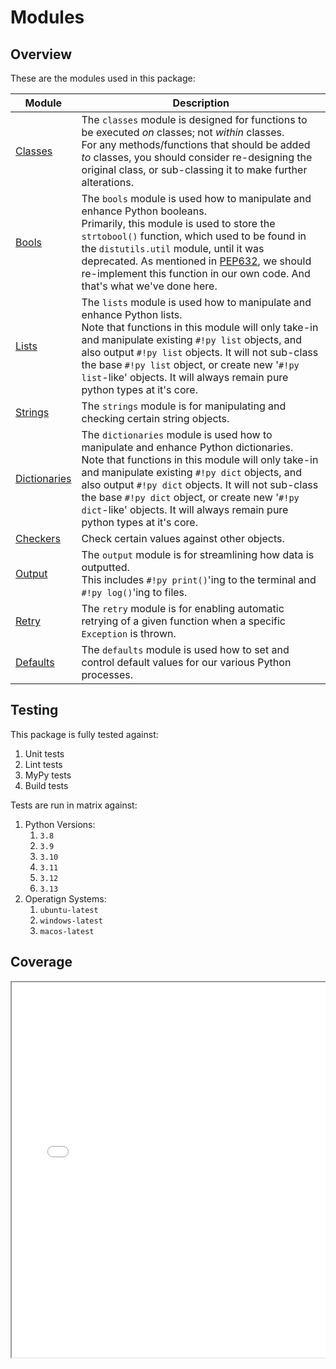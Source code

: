 # Modules

## Overview

These are the modules used in this package:

| Module                            | Description |
|-----------------------------------|-------------|
| [Classes](./classes.md)           | The `classes` module is designed for functions to be executed _on_ classes; not _within_ classes.<br>For any methods/functions that should be added _to_ classes, you should consider re-designing the original class, or sub-classing it to make further alterations.
| [Bools](./bools.md)               | The `bools` module is used how to manipulate and enhance Python booleans.<br>Primarily, this module is used to store the `strtobool()` function, which used to be found in the `distutils.util` module, until it was deprecated. As mentioned in [PEP632](https://peps.python.org/pep-0632/#migration-advice), we should re-implement this function in our own code. And that's what we've done here.
| [Lists](./lists.md)               | The `lists` module is used how to manipulate and enhance Python lists.<br>Note that functions in this module will only take-in and manipulate existing `#!py list` objects, and also output `#!py list` objects. It will not sub-class the base `#!py list` object, or create new '`#!py list`-like' objects. It will always remain pure python types at it's core.
| [Strings](./strings.md)           | The `strings` module is for manipulating and checking certain string objects.
| [Dictionaries](./dictionaries.md) | The `dictionaries` module is used how to manipulate and enhance Python dictionaries.<br>Note that functions in this module will only take-in and manipulate existing `#!py dict` objects, and also output `#!py dict` objects. It will not sub-class the base `#!py dict` object, or create new '`#!py dict`-like' objects. It will always remain pure python types at it's core.
| [Checkers](./checkers.md)         | Check certain values against other objects.
| [Output](./output.md)             | The `output` module is for streamlining how data is outputted.<br>This includes `#!py print()`'ing to the terminal and `#!py log()`'ing to files.
| [Retry](./retry.md)               | The `retry` module is for enabling automatic retrying of a given function when a specific `Exception` is thrown.
| [Defaults](./defaults.md)         | The `defaults` module is used how to set and control default values for our various Python processes.

## Testing

This package is fully tested against:

1. Unit tests
1. Lint tests
1. MyPy tests
1. Build tests

Tests are run in matrix against:

1. Python Versions:
    1. `3.8`
    1. `3.9`
    1. `3.10`
    1. `3.11`
    1. `3.12`
    1. `3.13`
1. Operatign Systems:
    1. `ubuntu-latest`
    1. `windows-latest`
    1. `macos-latest`

## Coverage

<div style="position:relative; border:none; width:100%; height:100%; display:block; overflow:auto;">
    <iframe src="./coverage/index.html" style="width:100%; height:600px;"></iframe>
</div>
